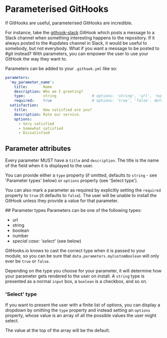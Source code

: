 # Parameterised GitHooks
If GitHooks are useful, parameterised GitHooks are incredible.

For instance, take the [githook-slack](https://github.com/GitHooksIO/githook-slack) GitHook which posts a message to a Slack channel when something interesting happens to the repository. If it always posted to the #updates channel in Slack, it would be useful to somebody, but not everybody. What if you want a message to be posted to #git instead? With parameters, you can empower the user to use your GitHook the way they want to.

Parameters can be added to your `.githook.yml` like so:

```yaml
parameters:
  'my_parameter_name':
    title:       Name
    description: Who am I greeting?
    type:        string                # options: 'string', 'url', 'number', 'boolean', 'select'. default: 'string'
    required:    true                  # options: 'true', 'false'. default: 'false'
  satisfaction:
    title:       How satisfied are you?
    description: Rate our service.
    options:
      - Very satisfied
      - Somewhat satisfied
      - Dissatisfied
```

## Parameter attributes
Every parameter MUST have a `title` and `description`. The title is the name of the field when it is displayed to the user.

You can provide either a `type` property (if omitted, defaults to `string` - see 'Parameter types' below) or `options` property (see 'Select type').

You can also mark a parameter as required by explicitly setting the `required` property to `true` (it defaults to `false`). The user will be unable to install the GitHook unless they provide a value for that parameter.

## Parameter types
Parameters can be one of the following types:

* url
* string
* boolean
* number
* _special case: 'select'_ (see below)

GitHooks.io knows to cast the correct type when it is passed to your module, so you can be sure that `data.parameters.myCustomBoolean` will only ever be `true` or `false`.

Depending on the type you choose for your parameter, it will determine how your parameter gets rendered to the user on install. A `string` type is presented as a normal `input` box, a `boolean` is a checkbox, and so on.

### 'Select' type
If you want to present the user with a finite list of options, you can display a dropdown by omitting the `type` property and instead setting an `options` property, whose value is an array of all the possible values the user might select.

The value at the top of the array will be the default.

